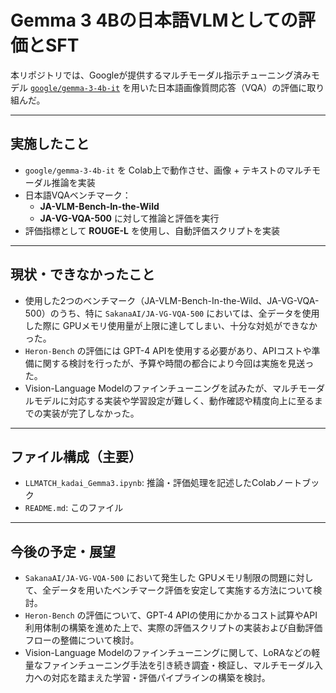 # Gemma 3 4Bの日本語VLMとしての評価とSFT

本リポジトリでは、Googleが提供するマルチモーダル指示チューニング済みモデル [`google/gemma-3-4b-it`](https://huggingface.co/google/gemma-3-4b-it) を用いた日本語画像質問応答（VQA）の評価に取り組んだ。

---

## 実施したこと

- `google/gemma-3-4b-it` を Colab上で動作させ、画像 + テキストのマルチモーダル推論を実装
- 日本語VQAベンチマーク：
  - **JA-VLM-Bench-In-the-Wild**
  - **JA-VG-VQA-500**
  に対して推論と評価を実行
- 評価指標として **ROUGE-L** を使用し、自動評価スクリプトを実装

---

## 現状・できなかったこと

- 使用した2つのベンチマーク（JA-VLM-Bench-In-the-Wild、JA-VG-VQA-500）のうち、特に `SakanaAI/JA-VG-VQA-500` においては、全データを使用した際に GPUメモリ使用量が上限に達してしまい、十分な対処ができなかった。
- `Heron-Bench` の評価には GPT-4 APIを使用する必要があり、APIコストや準備に関する検討を行ったが、予算や時間の都合により今回は実施を見送った。
- Vision-Language Modelのファインチューニングを試みたが、マルチモーダルモデルに対応する実装や学習設定が難しく、動作確認や精度向上に至るまでの実装が完了しなかった。

---

## ファイル構成（主要）

- `LLMATCH_kadai_Gemma3.ipynb`: 推論・評価処理を記述したColabノートブック
- `README.md`: このファイル

---

## 今後の予定・展望

- `SakanaAI/JA-VG-VQA-500` において発生した GPUメモリ制限の問題に対して、全データを用いたベンチマーク評価を安定して実施する方法について検討。
- `Heron-Bench` の評価について、GPT-4 APIの使用にかかるコスト試算やAPI利用体制の構築を進めた上で、実際の評価スクリプトの実装および自動評価フローの整備について検討。
- Vision-Language Modelのファインチューニングに関して、LoRAなどの軽量なファインチューニング手法を引き続き調査・検証し、マルチモーダル入力への対応を踏まえた学習・評価パイプラインの構築を検討。


